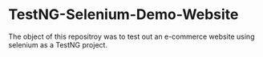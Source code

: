 # TestNG-Selenium-Demo-Website
The object of this repositroy was to test out an e-commerce website using selenium as a TestNG project. 
